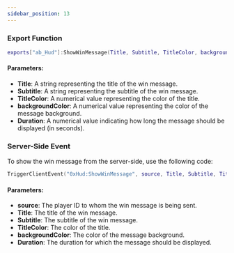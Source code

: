 ```yaml
---
sidebar_position: 13
---
```


### Export Function
```lua
exports["ab_Hud"]:ShowWinMessage(Title, Subtitle, TitleColor, backgroundColor, Duration)
```
#### Parameters:
- **Title**: A string representing the title of the win message.
- **Subtitle**: A string representing the subtitle of the win message.
- **TitleColor**: A numerical value representing the color of the title.
- **backgroundColor**: A numerical value representing the color of the message background.
- **Duration**: A numerical value indicating how long the message should be displayed (in seconds).

### Server-Side Event
To show the win message from the server-side, use the following code:
```lua
TriggerClientEvent("0xHud:ShowWinMessage", source, Title, Subtitle, TitleColor, backgroundColor, Duration)
```
#### Parameters:
- **source**: The player ID to whom the win message is being sent.
- **Title**: The title of the win message.
- **Subtitle**: The subtitle of the win message.
- **TitleColor**: The color of the title.
- **backgroundColor**: The color of the message background.
- **Duration**: The duration for which the message should be displayed.
